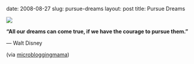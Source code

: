 date: 2008-08-27
slug: pursue-dreams
layout: post
title: Pursue Dreams


<img src="/tumblr_files/bhssIZUrQd3mza3oCVzAhZrQ_400.jpg"/><br/><p class="MsoNormal" style="margin-bottom: 0.0001pt; line-height: normal;"><b>“All our dreams can come true, if we have the courage to pursue them.”</b></p>

<p class="MsoNormal" style="margin-bottom: 0.0001pt; line-height: normal;">— Walt Disney</p>

<p>(via <a href="http://microbloggingmama.tumblr.com/" target="_blank">microbloggingmama</a>)</p>
